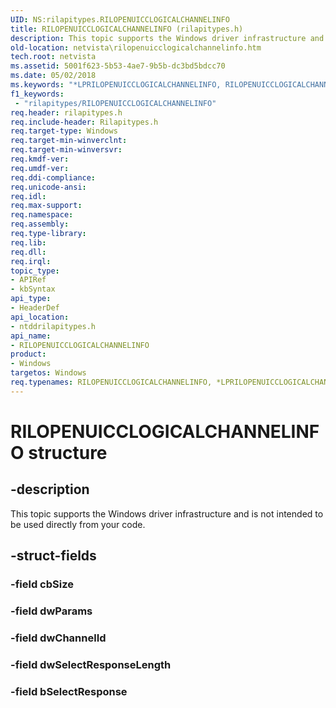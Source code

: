 ```yaml
---
UID: NS:rilapitypes.RILOPENUICCLOGICALCHANNELINFO
title: RILOPENUICCLOGICALCHANNELINFO (rilapitypes.h)
description: This topic supports the Windows driver infrastructure and is not intended to be used directly from your code.
old-location: netvista\rilopenuicclogicalchannelinfo.htm
tech.root: netvista
ms.assetid: 5001f623-5b53-4ae7-9b5b-dc3bd5bdcc70
ms.date: 05/02/2018
ms.keywords: "*LPRILOPENUICCLOGICALCHANNELINFO, RILOPENUICCLOGICALCHANNELINFO, RILOPENUICCLOGICALCHANNELINFO structure [Network Drivers Starting with Windows Vista], netvista.rilopenuicclogicalchannelinfo, ntddrilapitypes/RILOPENUICCLOGICALCHANNELINFO"
f1_keywords:
 - "rilapitypes/RILOPENUICCLOGICALCHANNELINFO"
req.header: rilapitypes.h
req.include-header: Rilapitypes.h
req.target-type: Windows
req.target-min-winverclnt: 
req.target-min-winversvr: 
req.kmdf-ver: 
req.umdf-ver: 
req.ddi-compliance: 
req.unicode-ansi: 
req.idl: 
req.max-support: 
req.namespace: 
req.assembly: 
req.type-library: 
req.lib: 
req.dll: 
req.irql: 
topic_type:
- APIRef
- kbSyntax
api_type:
- HeaderDef
api_location:
- ntddrilapitypes.h
api_name:
- RILOPENUICCLOGICALCHANNELINFO
product:
- Windows
targetos: Windows
req.typenames: RILOPENUICCLOGICALCHANNELINFO, *LPRILOPENUICCLOGICALCHANNELINFO
---
```


# RILOPENUICCLOGICALCHANNELINFO structure


## -description


This topic supports the Windows driver infrastructure and is not intended to be used directly from your code.


## -struct-fields




### -field cbSize


### -field dwParams


### -field dwChannelId


### -field dwSelectResponseLength


### -field bSelectResponse

